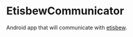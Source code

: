 # EtisbewCommunicator
Android app that will communicate with [etisbew](https://github.com/gvela024/etisbew).
